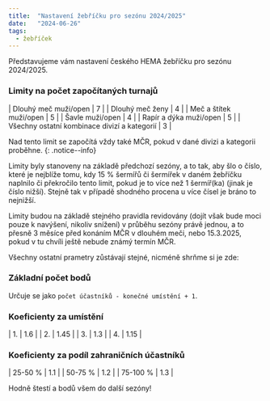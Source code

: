 ```yaml
---
title:  "Nastavení žebříčku pro sezónu 2024/2025"
date:   "2024-06-26"
tags:
  - žebříček
---
```

Představujeme vám nastavení českého HEMA žebříčku pro&nbsp;sezónu 2024/2025.

### Limity na počet započítaných turnajů

| Dlouhý meč muži/open | 7 |
| Dlouhý meč ženy | 4 |
| Meč a štítek muži/open | 5 |
| Šavle muži/open | 4 |
| Rapír a dýka muži/open | 5 |
| Všechny ostatní kombinace divizí a kategorií | 3 |

Nad&nbsp;tento limit se započítá vždy také MČR, pokud v&nbsp;dané divizi a kategorii proběhne.
{: .notice--info}

Limity byly stanoveny na&nbsp;základě předchozí sezóny, a to tak, aby šlo o&nbsp;číslo, které je nejblíže tomu, kdy 15 % šermířů či šermířek v&nbsp;daném žebříčku naplnilo či překročilo tento limit, pokud je to více než 1 šermíř(ka) (jinak je číslo nižší).
Stejně tak v&nbsp;případě shodného procena u&nbsp;více čísel je bráno to nejnižší.

Limity budou na&nbsp;základě stejného pravidla revidovány (dojít však bude moci pouze k&nbsp;navýšení, nikoliv snížení) v&nbsp;průběhu sezóny právě jednou, a to přesně 3 měsíce před konáním MČR v&nbsp;dlouhém meči, nebo 15.3.2025, pokud v&nbsp;tu chvíli ještě nebude známý termín MČR.

Všechny ostatní prametry zůstávají stejné, nicméně shrňme si je zde:

### Základní počet bodů
Určuje se jako `počet účastníků - konečné umístění + 1`.

### Koeficienty za umístění

| 1. | 1.6 |
| 2. | 1.45 |
| 3. | 1.3 |
| 4. | 1.15 |

### Koeficienty za podíl zahraničních účastníků

| 25-50 % | 1.1 |
| 50-75 % | 1.2 |
| 75-100 % | 1.3 |

Hodně štestí a bodů všem do&nbsp;další sezóny!